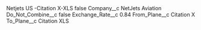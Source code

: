 <?xml version="1.0" encoding="UTF-8"?>
<CustomMetadata xmlns="http://soap.sforce.com/2006/04/metadata" xmlns:xsi="http://www.w3.org/2001/XMLSchema-instance" xmlns:xsd="http://www.w3.org/2001/XMLSchema">
    <label>Netjets US -Citation X-XLS</label>
    <protected>false</protected>
    <values>
        <field>Company__c</field>
        <value xsi:type="xsd:string">NetJets Aviation</value>
    </values>
    <values>
        <field>Do_Not_Combine__c</field>
        <value xsi:type="xsd:boolean">false</value>
    </values>
    <values>
        <field>Exchange_Rate__c</field>
        <value xsi:type="xsd:double">0.84</value>
    </values>
    <values>
        <field>From_Plane__c</field>
        <value xsi:type="xsd:string">Citation X</value>
    </values>
    <values>
        <field>To_Plane__c</field>
        <value xsi:type="xsd:string">Citation XLS</value>
    </values>
</CustomMetadata>
